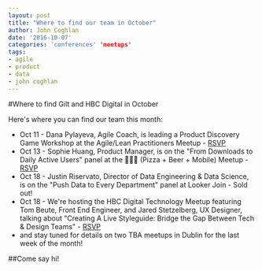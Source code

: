 ```yaml
---
layout: post
title: "Where to find our team in October"
author: John Coghlan
date: '2016-10-07'
categories: 'conferences' 'meetups'
tags:
- agile
- product
- data
- john coghlan
---
```


#Where to find Gilt and HBC Digital in October

Here's where you can find our team this month: 

* Oct 11 - Dana Pylayeva, Agile Coach, is leading a Product Discovery Game Workshop at the Agile/Lean Practitioners Meetup - [RSVP](https://www.meetup.com/agile-lean-practitioners/events/234297424/)
* Oct 13 - Sophie Huang, Product Manager, is on the "From Downloads to Daily Active Users" panel at the 🍕🍺📱 (Pizza + Beer + Mobile) Meetup - [RSVP](https://www.meetup.com/Pizza-Beer-Mobile-NYC/events/234006779/)
* Oct 18 - Justin Riservato, Director of Data Engineering & Data Science, is on the "Push Data to Every Department" panel at Looker Join - Sold out! 
* Oct 18 - We're hosting the HBC Digital Technology Meetup featuring Tom Beute, Front End Engineer, and Jared Stetzelberg, UX Designer, talking about "Creating A Live Styleguide: Bridge the Gap Between Tech & Design Teams" - [RSVP](https://www.meetup.com/HBC-Digital-Technology-Meetup/events/234249937/)
* and stay tuned for details on two TBA meetups in Dublin for the last week of the month! 

##Come say hi! 

